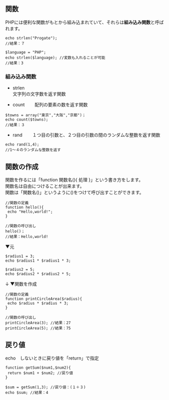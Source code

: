 ## 関数
 PHPには便利な関数がもとから組み込まれていて、それらは**組み込み関数**と呼ばれます。
```
echo strlen("Progate");
//結果：７
```
```
$language = "PHP";
echo strlen($language); //変数も入れることが可能
//結果：3
```

### 組み込み関数

- strlen  
文字列の文字数を返す関数

- count　　
配列の要素の数を返す関数
```
$towns = array("東京","大阪","京都")；
echo count($towns);
//結果：３
```

- rand　　
１つ目の引数と、２つ目の引数の間のランダムな整数を返す関数
```
echo rand(1,4);
//1〜４のランダムな整数を返す
```

## 関数の作成
関数を作るには「function 関数名(){ 処理 }」という書き方をします。  
関数名は自由につけることが出来ます。  
関数は「関数名()」というように()をつけて呼び出すことができます。  
```
//関数の定義
function hello(){
 echo "Hello,world!";
}
```
```
//関数の呼び出し
hello()；　
//結果：Hello,world!
```

▼元
```
$radius1 = 3;
echo $radius1 * $radius1 * 3;

$radius2 = 5;
echo $radius2 * $radius2 * 5;
```
 ↓
▼関数を作成
```
//関数の定義
function printCircleArea($radius){
 echo $radius * $radius * 3;
}
```
```
//関数の呼び出し
printCircleArea(3); //結果：27
printCircleArea(5); //結果：75
```

## 戻り値
echo　しないときに戻り値を「return」で指定
```
function getSum($num1,$num2){
 return $num1 + $num2; //戻り値
}
```
```
$sum = getSum(1,3); //戻り値：(１＋３)
echo $sum; //結果：4
